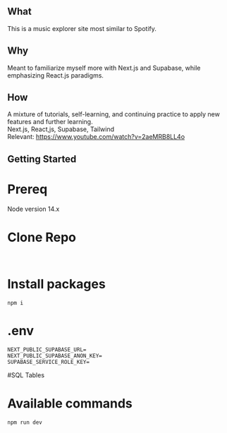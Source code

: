 ## What
This is a music explorer site most similar to Spotify.

## Why
Meant to familiarize myself more with Next.js and Supabase, while emphasizing React.js paradigms.

## How
A mixture of tutorials, self-learning, and continuing practice to apply new features and further learning.  
Next.js, React,js, Supabase, Tailwind  
Relevant: https://www.youtube.com/watch?v=2aeMRB8LL4o

## Getting Started
# Prereq
Node version 14.x
# Clone Repo
` `

# Install packages
`npm i`

# .env
```
NEXT_PUBLIC_SUPABASE_URL=
NEXT_PUBLIC_SUPABASE_ANON_KEY=
SUPABASE_SERVICE_ROLE_KEY=
```
#SQL Tables
` `

# Available commands
`npm run dev`
